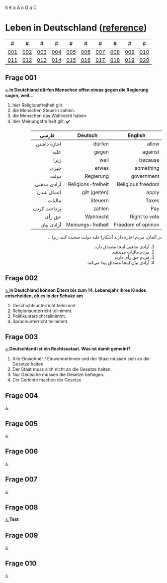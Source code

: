  ß   € ä Ä ö Ö ü Ü
 
 # Leben in Deutschland ([reference](https://oet.bamf.de/ords/oetut/f?p=534:1::::::))
 <a id="referecnce"></a>
  
 |#|#|#|#|#|#|#|#|#|#|
 |-|-|-|-|-|-|-|-|-|-|
 |[001](#frage-001)|[002](#frage-002)|[003](#frage-003)|[004](#frage-004)|[005](#frage-005)|[006](#frage-006)|[007](#frage-007)|[008](#frage-008)|[009](#frage-009)|[010](#frage-010)|
 |[011](#Q011)|[012](#Q012)|[013](#Q013)|[014](#Q014)|[015](#Q015)|[016](#Q016)|[017](#Q017)|[018](#Q018)|[019](#Q019)|[020](#Q020)|
 
## Frage 001 
[ :top: ](#referecnce)
**In Deutchland dürfen Menschen offen etwas gegen die Regierung sagen, weil...**  

1. hier Religionsfreiheit gilt.
2. die Menschen Steuern zahlen.
3. die Menschen das Wahlrecht haben.
4. hier Meinungsfreiheit gilt. ✔️ 
 

<div dir="rtl">

| English | Deutsch | فارسی
|-|-|-|
|allow|dürfen|اجازه داشتن
|against|gegen|علیه
|because|weil| زیرا
|something|etwas|چیزی
|government|Regierung|دولت
|Religious freedom|Religions-freiheit| آزادی مذهبی
|apply|gilt (gelten)| اعمال شدن
|Taxes|Steuern| مالیات
|Pay|zahlen | پرداخت کردن
|Right to vote|Wahlrecht|حق رأی
|Freedom of opinion|Meinungs-freiheit|آزادی بیان

در آلمان، مردم اجازه دارند آشکارا علیه دولت صحبت کنند زیرا...
1. آزادی مذهبی اینجا مصداق دارد.
2. مردم مالیات می‌دهند
3. مردم حق رأی دارند
4. آزادی بیان اینجا مصداق پیدا می‌کند.

</div>


## Frage 002 
[ :top: ](#referecnce)
**In Deutchland können Eltern bis zum 14. Lebensjahr ihres Kindes entscheiden, ob es in der Schuke am**
1. Geschichtsunterricht teilnimmt.
2. Religionsunterricht teilnimmt.
3. Politikunterricht teilnimmt.
4. Sprachunterricht teilnimmt.




## Frage 003 
[ :top: ](#referecnce)
**Deutschland ist ein Rechtssataat. Was ist damit gemeint?**
1. Alle Einwohner / Einwohnerinnen und der Staat müssen sich an die Gesetze halten.
2. Der Staat muss sich nicht an die Gesetze halten.
3. Nur Deutsche müssen die Gesetze befolgen.
4. Die Gerichte machen die Gesetze.



## Frage 004 
[ :top: ](#referecnce)



## Frage 005 
[ :top: ](#referecnce)



## Frage 006 
[ :top: ](#referecnce)



## Frage 007 
[ :top: ](#referecnce)



## Frage 008 
[ :top: ](#referecnce)
**Test**


## Frage 009 
[ :top: ](#referecnce)

## Frage 010 
[ :top: ](#referecnce)

